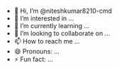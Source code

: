 - 👋 Hi, I’m @niteshkumar8210-cmd
- 👀 I’m interested in ...
- 🌱 I’m currently learning ...
- 💞️ I’m looking to collaborate on ...
- 📫 How to reach me ...
- 😄 Pronouns: ...
- ⚡ Fun fact: ...

<!---
niteshkumar8210-cmd/niteshkumar8210-cmd is a ✨ special ✨ repository because its `README.md` (this file) appears on your GitHub profile.
You can click the Preview link to take a look at your changes.
--->
